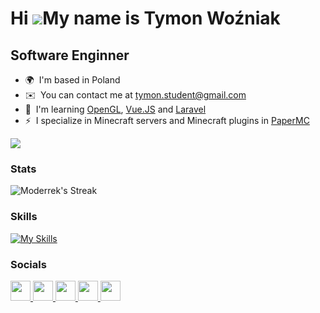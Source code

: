Hi ![](https://user-images.githubusercontent.com/18350557/176309783-0785949b-9127-417c-8b55-ab5a4333674e.gif)My name is Tymon Woźniak
=====================================================================================================================================

Software Enginner
-----------------

* 🌍  I'm based in Poland
* ✉️  You can contact me at [tymon.student@gmail.com](mailto:tymon.student@gmail.com)
* 🧠  I'm learning [OpenGL](https://en.wikipedia.org/wiki/OpenGL), [Vue.JS](https://vuejs.org/) and [Laravel](https://laravel.com/)
* ⚡  I specialize in Minecraft servers and Minecraft plugins in [PaperMC](https://papermc.io/)

[![](https://visitcount.itsvg.in/api?id=Moderrek&label=Profile%20Views&color=10&icon=3&pretty=true)](https://visitcount.itsvg.in)

### Stats

![Moderrek's Streak](https://github-readme-streak-stats.herokuapp.com/?user=Moderrek&theme=monokai&hide_border=true)

### Skills


[![My Skills](https://skillicons.dev/icons?i=androidstudio,bash,c,cloudflare,cmake,cpp,cs,css,discord,electron,expressjs,git,github,gradle,html,idea,java,javascript,linkedin,linux,markdown,mysql,nextjs,nodejs,postgresql,python,react,redux,rider,rust,sentry,sublime,tailwindcss,tauri,typescript,ubuntu,unity,unrealengine,visualstudio,vscode,vuejs,webassembly,webstorm,windows,wordpress&theme=dark&perline=9)](https://skillicons.dev)


### Socials

<p align="left"> <a href="https://discord.com/users/moderr" target="_blank" rel="noreferrer"> <picture> <source media="(prefers-color-scheme: dark)" srcset="undefined" /> <source media="(prefers-color-scheme: light)" srcset="https://raw.githubusercontent.com/danielcranney/readme-generator/main/public/icons/socials/discord.svg" /> <img src="https://raw.githubusercontent.com/danielcranney/readme-generator/main/public/icons/socials/discord.svg" width="32" height="32" /> </picture> </a> <a href="https://www.github.com/Moderrek" target="_blank" rel="noreferrer"> <picture> <source media="(prefers-color-scheme: dark)" srcset="https://raw.githubusercontent.com/danielcranney/readme-generator/main/public/icons/socials/github-dark.svg" /> <source media="(prefers-color-scheme: light)" srcset="https://raw.githubusercontent.com/danielcranney/readme-generator/main/public/icons/socials/github.svg" /> <img src="https://raw.githubusercontent.com/danielcranney/readme-generator/main/public/icons/socials/github.svg" width="32" height="32" /> </picture> </a> <a href="http://www.instagram.com/moderrek" target="_blank" rel="noreferrer"> <picture> <source media="(prefers-color-scheme: dark)" srcset="undefined" /> <source media="(prefers-color-scheme: light)" srcset="https://raw.githubusercontent.com/danielcranney/readme-generator/main/public/icons/socials/instagram.svg" /> <img src="https://raw.githubusercontent.com/danielcranney/readme-generator/main/public/icons/socials/instagram.svg" width="32" height="32" /> </picture> </a> <a href="https://www.x.com/Moderr_" target="_blank" rel="noreferrer"> <picture> <source media="(prefers-color-scheme: dark)" srcset="https://raw.githubusercontent.com/danielcranney/readme-generator/main/public/icons/socials/twitter-dark.svg" /> <source media="(prefers-color-scheme: light)" srcset="https://raw.githubusercontent.com/danielcranney/readme-generator/main/public/icons/socials/twitter.svg" /> <img src="https://raw.githubusercontent.com/danielcranney/readme-generator/main/public/icons/socials/twitter.svg" width="32" height="32" /> </picture> </a> <a href="https://www.twitch.tv/moderr_" target="_blank" rel="noreferrer"> <picture> <source media="(prefers-color-scheme: dark)" srcset="undefined" /> <source media="(prefers-color-scheme: light)" srcset="https://raw.githubusercontent.com/danielcranney/readme-generator/main/public/icons/socials/twitch.svg" /> <img src="https://raw.githubusercontent.com/danielcranney/readme-generator/main/public/icons/socials/twitch.svg" width="32" height="32" /> </picture> </a></p>
